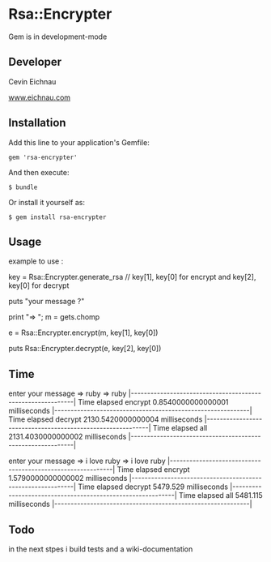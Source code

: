 # Rsa::Encrypter

Gem is in development-mode

## Developer

Cevin Eichnau

www.eichnau.com

## Installation

Add this line to your application's Gemfile:

    gem 'rsa-encrypter'

And then execute:

    $ bundle

Or install it yourself as:

    $ gem install rsa-encrypter

## Usage

example to use :


key = Rsa::Encrypter.generate_rsa // key[1], key[0] for encrypt and  key[2], key[0] for decrypt

puts "your message ?" 

print "=> "; m = gets.chomp

e = Rsa::Encrypter.encrypt(m, key[1], key[0])

puts Rsa::Encrypter.decrypt(e, key[2], key[0])

## Time

enter your message
=> ruby
=> ruby
|------------------------------------------------------------|
Time elapsed encrypt 0.8540000000000001 milliseconds
|------------------------------------------------------------|
Time elapsed decrypt 2130.5420000000004 milliseconds
|------------------------------------------------------------|
Time elapsed all 2131.4030000000002 milliseconds
|------------------------------------------------------------|

enter your message
=> i love ruby
=> i love ruby
|------------------------------------------------------------|
Time elapsed encrypt 1.5790000000000002 milliseconds
|------------------------------------------------------------|
Time elapsed decrypt 5479.529 milliseconds
|------------------------------------------------------------|
Time elapsed all 5481.115 milliseconds
|------------------------------------------------------------|

## Todo

in the next stpes i build tests and a wiki-documentation

